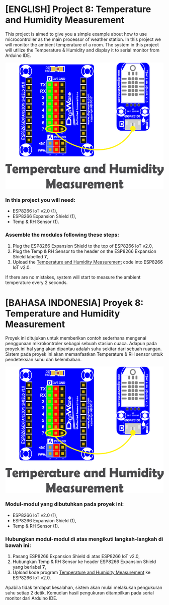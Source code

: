 # [ENGLISH] Project 8: Temperature and Humidity Measurement
This project is aimed to give you a simple example about how to use microcontroller as the main processor of weather station. In this project we will monitor the ambient temperature of a room. The system in this project will utilize the Temperature & Humidity and display it to serial monitor from Arduino IDE.

<img src="/images/08_temperature_humidity_measurement.png" height="400">

### In this project you will need:
* ESP8266 IoT v2.0 (1),
* ESP8266 Expansion Shield (1),
* Temp & RH Sensor (1).

### Assemble the modules following these steps:
1. Plug the ESP8266 Expansion Shield to the top of ESP8266 IoT v2.0,
2. Plug the Temp & RH Sensor to the header on the ESP8266 Expansion Shield labelled **7**,
3. Upload the [Temperature and Humidity Measurement](/08_Temperature_and_Humidity_Measurement/Temperature_and_Humidity_Measurement) code into ESP8266 IoT v2.0.

If there are no mistakes, system will start to measure the ambient temperature every 2 seconds. 

# [BAHASA INDONESIA] Proyek 8: Temperature and Humidity Measurement
Proyek ini ditujukan untuk memberikan contoh sederhana mengenai penggunaan mikrokontroler sebagai sebuah stasiun cuaca. Adapun pada proyek ini hal yang akan dipantau adalah suhu sekitar dari sebuah ruangan. Sistem pada proyek ini akan memanfaatkan Temperature & RH sensor untuk pendeteksian suhu dan kelembaban.

<img src="/images/08_temperature_humidity_measurement.png" height="400">

### Modul-modul yang dibutuhkan pada proyek ini:
* ESP8266 IoT v2.0 (1),
* ESP8266 Expansion Shield (1),
* Temp & RH Sensor (1).

### Hubungkan modul-modul di atas mengikuti langkah-langkah di bawah ini:
1. Pasang ESP8266 Expansion Shield di atas ESP8266 IoT v2.0,
2. Hubungkan Temp & RH Sensor ke header ESP8266 Expansion Shield yang berlabel **7**,
3. Upload kode program [Temperature and Humidity Measurement](/08_Temperature_and_Humidity_Measurement/Temperature_and_Humidity_Measurement) ke ESP8266 IoT v2.0.

Apabila tidak terdapat kesalahan, sistem akan mulai melakukan pengukuran suhu setiap 2 detik. Kemudian hasil pengukuran ditampilkan pada serial monitor dari Arduino IDE.
